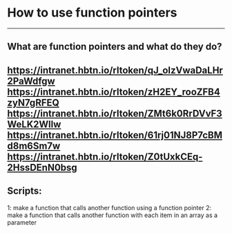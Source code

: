 # How to use function pointers
---
## What are function pointers and what do they do?
https://intranet.hbtn.io/rltoken/qJ_oIzVwaDaLHr2PaWdfgw
https://intranet.hbtn.io/rltoken/zH2EY_rooZFB4zyN7gRFEQ
https://intranet.hbtn.io/rltoken/ZMt6k0RrDVvF3WeLK2Wllw
https://intranet.hbtn.io/rltoken/61rj01NJ8P7cBMd8m6Sm7w
https://intranet.hbtn.io/rltoken/Z0tUxkCEq-2HssDEnN0bsg
---
## Scripts:
1: make a function that calls another function using a function pointer
2: make a function that calls another function with each item in an array as a parameter

